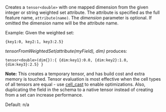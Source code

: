 Creates a `tensor<double>` with one mapped dimension from the given integer or string weighted set attribute. The attribute is specified as the full feature name, `attribute(name)`. The *dimension* parameter is optional. If omitted the dimension name will be the attribute name.

Example: Given the weighted set:

```
{key1:0, key2:1, key3:2.5}
```

*tensorFromWeightedSet(attribute(myField), dim)* produces:

```
tensor<double>(dim{}):{ {dim:key1}:0.0, {dim:key2}:1.0, {dim:key3}:2.5} }
```

**Note:** This creates a temporary tensor, and has build cost and extra memory is touched. Tensor evaluation is most effective when the cell types of all tensors are equal - use [cell_cast](https://docs.vespa.ai/en/reference/ranking-expressions.html#cell_cast) to enable optimizations. Also, duplicating the field in the schema to a native tensor instead of creating from a set can increase performance.

Default: n/a